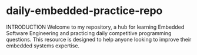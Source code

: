 # daily-embedded-practice-repo
INTRODUCTION
Welcome to my repository, a hub for learning Embedded Software Engineering and practicing daily competitive programming questions. This resource is designed to help anyone looking to improve their embedded systems expertise.
